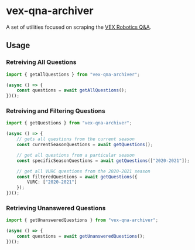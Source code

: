 # vex-qna-archiver

A set of utilities focused on scraping the [VEX Robotics Q&A](https://www.robotevents.com/V5RC/2024-2025/QA/).

## Usage

### Retreiving All Questions

```ts
import { getAllQuestions } from "vex-qna-archiver";

(async () => {
    const questions = await getAllQuestions();
})();
```

### Retreiving and Filtering Questions

```ts
import { getQuestions } from "vex-qna-archiver";

(async () => {
    // gets all questions from the current season
    const currentSeasonQuestions = await getQuestions();

    // get all questions from a particular season
    const specificSeasonQuestions = await getQuestions(["2020-2021"]);

    // get all VURC questions from the 2020-2021 season
    const filteredQuestions = await getQuestions({
        VURC: ["2020-2021"]
    });
})();
```

### Retrieving Unanswered Questions

```ts
import { getUnansweredQuestions } from "vex-qna-archiver";

(async () => {
    const questions = await getUnansweredQuestions();
})();
```
